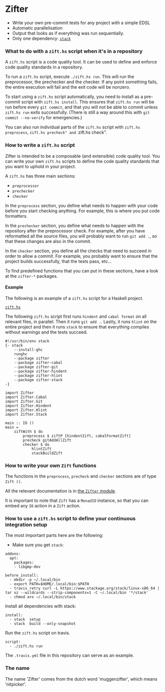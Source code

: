Zifter
======


- Write your own pre-commit tests for any project with a simple EDSL
- Automatic parallelisation
- Output that looks as if everything was run sequentially.
- Only one dependency: [`stack`](https://haskellstack.org/)


### What to do with a `zift.hs` script when it's in a repository

A `zift.hs` script is a code quality tool.
It can be used to define and enforce code quality standards in a repository.

To run a `zift.hs` script, execute `./zift.hs run`.
This will run the preprocessor, the prechecker and the checker.
If any point something fails, the entire execution will fail and the exit code will be nonzero.

To start using a `zift.hs` script automatically, you need to install as a pre-commit script with `zift.hs install`.
This ensures that `zift.hs run` will be run before every `git commit`, and that you will not be able to commit unless `zift.hs run` exits successfully.
(There is still a way around this with `git commit --no-verify` for emergencies.)

You can also run individual parts of the `zift.hs` script with `zift.hs preprocess`, `zift.hs precheck" and `zift.hs check".

### How to write a `zift.hs` script

Zifter is intended to be a composable (and extensible) code quality tool.
You can write your own `zift.hs` scripts to define the code quality standards that you want to uphold in your project.

A `zift.hs` has three main sections:

- `preprocessor`
- `prechecker`
- `checker`

In the `preprocess` section, you define what needs to happen with your code before you start checking anything.
For example, this is where you put code formatters.

In the `prechecker` section, you define what needs to happen with the repository after the preprocessor check.
For example, after you have reformatted all the source files, you will probably want to run `git add .`, so that these changes are also in the commit.

In the `checker` section, you define all the checks that need to succeed in order to allow a commit.
For example, you probably want to ensure that the project builds successfully, that the tests pass, etc...

To find predefined functions that you can put in these sections, have a look at the `zifter-*` packages.

#### Example

The following is an example of a `zift.hs` script for a Haskell project.

[`zift.hs`](/zift.hs)

The following `zift.hs` script first runs `hindent` and `cabal format` on all relevant files, in parallel.
Then it runs `git add .`.
Lastly, it runs `hlint` on the entire project and then it runs `stack` to ensure that everything compiles without warnings and the tests succeed.

```
#!/usr/bin/env stack
{- stack
    --install-ghc
    runghc
    --package zifter
    --package zifter-cabal
    --package zifter-git
    --package zifter-hindent
    --package zifter-hlint
    --package zifter-stack
-}

import Zifter
import Zifter.Cabal
import Zifter.Git
import Zifter.Hindent
import Zifter.Hlint
import Zifter.Stack

main :: IO ()
main =
    ziftWith $ do
        preprocess $ ziftP [hindentZift, cabalFormatZift]
        precheck gitAddAllZift
        checker $ do
            hlintZift
            stackBuildZift
```

### How to write your own `Zift` functions

The functions in the `preprocess`, `precheck` and `checker` sections are of type `Zift ()`.

All the relevant documentation is in [the `Zifter` module](https://hackage.haskell.org/package/zifter/docs/Zifter.html).

It is important to note that `Zift` has a `MonadIO` instance, so that you can embed any `IO` action in a `Zift` action.

### How to use a `zift.hs` script to define your continuous integration setup

The most important parts here are the following:

- Make sure you get `stack`:

```
addons:
  apt:
    packages:
    - libgmp-dev

before_install:
  - mkdir -p ~/.local/bin
  - export PATH=$HOME/.local/bin:$PATH
  - travis_retry curl -L https://www.stackage.org/stack/linux-x86_64 | tar xz --wildcards --strip-components=1 -C ~/.local/bin '*/stack'
  - chmod a+x ~/.local/bin/stack
```

Install all dependencies with stack:

```
install:
  - stack  setup
  - stack  build --only-snapshot
```

Run the `zift.hs` script on travis.

```
script:
  - ./zift.hs run
```

The `.travis.yml` file in this repository can serve as an example.

### The name

The name 'Zifter' comes from the dutch word 'muggenzifter', which means 'nitpicker'.
